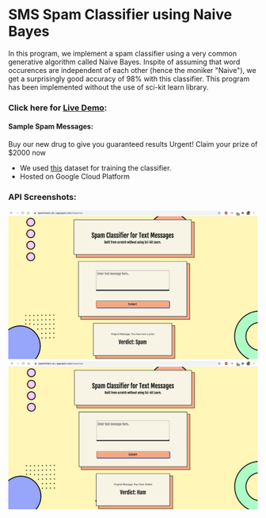 # SMS Spam Classifier using Naive Bayes

In this program, we implement a spam classifier using a very common generative algorithm called Naive Bayes. Inspite of assuming that word occurences are independent of each other (hence the moniker "Naive"), we get a surprisingly good accuracy of 98% with this classifier. This program has been implemented without the use of sci-kit learn library. 

### Click here for [Live Demo](https://spamclassifier.ketkiambekar.com/):

#### Sample Spam Messages:
Buy our new drug to give you guaranteed results
Urgent! Claim your prize of $2000 now

- We used [this](https://www.kaggle.com/uciml/sms-spam-collection-dataset) dataset for training the classifier. 
- Hosted on Google Cloud Platform

### API Screenshots:

![Screenshot1](/images/screenshot1.png)
![Screenshot2](/images/screenshot2.png)




